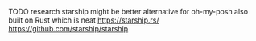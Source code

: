 TODO
research starship might be better alternative for oh-my-posh
also built on Rust which is neat
https://starship.rs/
https://github.com/starship/starship